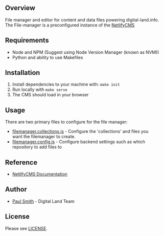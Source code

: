 ## Overview

File manager and editor for content and data files powering digital-land.info. The File-manager is a preconfigured instance of the [NetlifyCMS](https://www.netlifycms.org)

## Requirements

- Node and NPM (Suggest using Node Version Manager (known as NVM))
- Python and ability to use Makefiles

## Installation

1. Install dependencies to your machine with: `make init`
2. Run locally with `make serve`
3. The CMS should load in your browser

## Usage

There are two primary files to configure for the file manager:

- [filemanager.collections.js](manager/filemanager.collections.js) - Configure the 'collections' and files you want the filemanager to create. 
- [filemanager.config.js](manager/filemanager.config.js) - Configure backend settings such as which repository to add files to

## Reference

- [NetlifyCMS Documentation](https://www.netlifycms.org/docs/intro/)

## Author

- [Paul Smith](https://twitter.com/paulmsmith) - Digital Land Team

## License

Please see [LICENSE](LICENSE).

